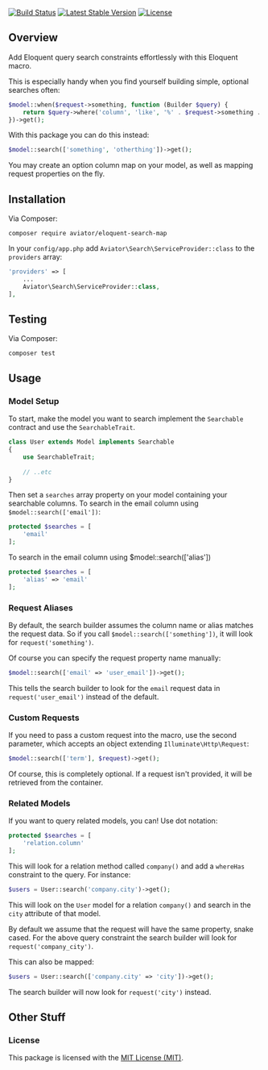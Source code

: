 [![Build Status](https://travis-ci.org/danielsdeboer/eloquent-search-map.svg?branch=master)](https://travis-ci.org/danielsdeboer/eloquent-search-map)
[![Latest Stable Version](https://poser.pugx.org/aviator/eloquent-search-map/v/stable)](https://packagist.org/packages/aviator/eloquent-search-map)
[![License](https://poser.pugx.org/aviator/eloquent-search-map/license)](https://packagist.org/packages/aviator/eloquent-search-map)

## Overview

Add Eloquent query search constraints effortlessly with this Eloquent macro.

This is especially handy when you find yourself building simple, optional searches often:

```php
$model::when($request->something, function (Builder $query) {
    return $query->where('column', 'like', '%' . $request->something . '%'); 
})->get();
```

With this package you can do this instead:

```php
$model::search(['something', 'otherthing'])->get();
```

You may create an option column map on your model, as well as mapping request properties on the fly.

## Installation

Via Composer:
```
composer require aviator/eloquent-search-map
```

In your `config/app.php` add `Aviator\Search\ServiceProvider::class` to the `providers` array:

```php
'providers' => [
    ...
    Aviator\Search\ServiceProvider::class,
],
```

## Testing

Via Composer:
```
composer test
```

## Usage

### Model Setup

To start, make the model you want to search implement the `Searchable` contract and use the `SearchableTrait`.

```php
class User extends Model implements Searchable
{
    use SearchableTrait;
   
    // ..etc
}
```

Then set a `searches` array property on your model containing your searchable columns. To search in the email column using `$model::search(['email'])`:

```php
protected $searches = [
    'email'
];
```
  
To search in the email column using $model::search(['alias'])

```php
protected $searches = [
    'alias' => 'email'
];
```

### Request Aliases

By default, the search builder assumes the column name or alias matches the request data. So if you call `$model::search(['something'])`, it will look for `request('something')`.

Of course you can specify the request property name manually:

```php
$model::search(['email' => 'user_email'])->get();
```

This tells the search builder to look for the `email` request data in `request('user_email')` instead of the default.

### Custom Requests

If you need to pass a custom request into the macro, use the second parameter, which accepts an object extending `Illuminate\Http\Request`:

```php
$model::search(['term'], $request)->get();
``` 

Of course, this is completely optional. If a request isn't provided, it will be retrieved from the container.

### Related Models

If you want to query related models, you can! Use dot notation:

```php
protected $searches = [
    'relation.column'
];
``` 

This will look for a relation method called `company()` and add a `whereHas` constraint to the query. For instance:

```php
$users = User::search('company.city')->get();
```

This will look on the `User` model for a relation `company()` and search in the `city` attribute of that model.

By default we assume that the request will have the same property, snake cased. For the above query constraint the search builder will look for `request('company_city')`.

This can also be mapped:

```php
$users = User::search(['company.city' => 'city'])->get();
```

The search builder will now look for `request('city')` instead.

## Other Stuff

### License

This package is licensed with the [MIT License (MIT)](LICENSE).
